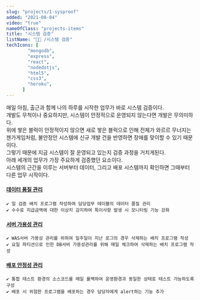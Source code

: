 ```yaml
---
slug: "projects/1-sysproof"
added: "2021-08-04"
video: "true"
nameOfClass: "projects-items"
title: "시스템 검증"
listName: "👩‍💻 /시스템 검증"
techIcons: [
        "mongodb",
        "express",
        "react",
        "nodedotjs",
        "html5",
        "css3",
        "heroku",
      ]
---
```


매일 아침, 출근과 함께 나의 하루를 시작한 업무가 바로 시스템 검증이다.   
개발도 무척이나 중요하지만, 시스템이 안정적으로 운영되지 않는다면 개발은 무의미하다.    
위에 쌓은 블럭이 안정적이지 않으면 새로 쌓은 블럭으로 인해 전체가 와르르 무너지는 젠가게임처럼, 불안정안 시스템에 신규 개발 건을 반영하면 장애를 맞이할 수 있기 때문이다.    
그렇기 때문에 지금 시스템이 잘 운영되고 있는지 검증 과정을 거치게된다.   
아래 세개의 업무가 가장 주요하게 검증했던 요소이다.    
시스템의 근간을 이루는 서버부터 데이터, 그리고 배포 시스템까지 확인하면 그때부터 다른 업무 시작이다.    

#### [데이터 품질 관리]()  
    ✔︎ 일 검증 배치 프로그램 작성하여 담당업무 테이블의 데이터 품질 관리  
    ✔︎ 수수료 지급금액에 대한 이상치 감지하여 특이사항 발생 시 모니터링 기능 강화        

#### [서버 가용성 관리]()  
    ✔︎ WAS서버 가용성 관리를 위하여 일주일이 지난 로그의 경우 삭제하는 배치 프로그램 작성  
    ✔︎ 요일 파티션으로 인한 DB서버 가용성관리를 위해 매일 체크하여 삭제하는 배치 프로그램 작성   
 
#### [배포 안정성 관리]()  
    ✔︎ 통합 테스트 환경의 소스코드를 매일 롤백하여 운영환경과 동일한 상태로 테스트 가능하도록 구성  
    ✔︎ 배포 시 위험한 프로그램을 배포하는 경우 담당자에게 alert하는 기능 추가   
